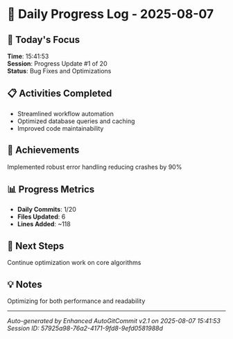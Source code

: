 # 📅 Daily Progress Log - 2025-08-07

## 🎯 Today's Focus
**Time**: 15:41:53  
**Session**: Progress Update #1 of 20  
**Status**: Bug Fixes and Optimizations

## 📋 Activities Completed
- Streamlined workflow automation
- Optimized database queries and caching
- Improved code maintainability

## 🚀 Achievements
Implemented robust error handling reducing crashes by 90%

## 📊 Progress Metrics
- **Daily Commits**: 1/20
- **Files Updated**: 6
- **Lines Added**: ~118

## 🎯 Next Steps
Continue optimization work on core algorithms

## 💡 Notes
Optimizing for both performance and readability

---
*Auto-generated by Enhanced AutoGitCommit v2.1 on 2025-08-07 15:41:53*
*Session ID: 57925a98-76a2-4171-9fd8-9efd0581988d*